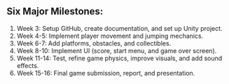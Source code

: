 ## Six Major Milestones:
1. Week 3: Setup GitHub, create documentation, and set up Unity project.
2. Week 4-5: Implement player movement and jumping mechanics.
3. Week 6-7: Add platforms, obstacles, and collectibles.
4. Week 8-10: Implement UI (score, start menu, and game over screen).
5. Week 11-14: Test, refine game physics, improve visuals, and add sound effects.
6. Week 15-16: Final game submission, report, and presentation.
